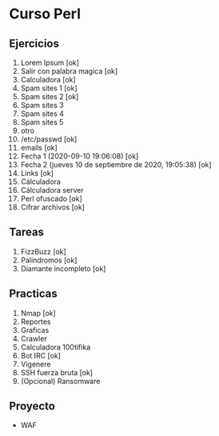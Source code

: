 # Curso Perl

## Ejercicios
1. Lorem Ipsum [ok]
2. Salir con palabra magica [ok]
3. Calculadora [ok]
4. Spam sites 1 [ok]
5. Spam sites 2 [ok]
6. Spam sites 3 
7. Spam sites 4 
8. Spam sites 5 
9. otro 
10. /etc/passwd [ok]
11. emails [ok]
12. Fecha 1 (2020-09-10 19:06:08) [ok]
13. Fecha 2 (jueves 10 de septiembre de 2020, 19:05:38) [ok]
14. Links [ok]
15. Cálculadora
16. Cálculadora server
17. Perl ofuscado [ok]
18. Cifrar archivos [ok]

## Tareas
1. FizzBuzz [ok]
1. Palindromos [ok]
1. Diamante incompleto [ok]

## Practicas
1. Nmap [ok]
2. Reportes 
3. Graficas
4. Crawler
5. Calculadora 100tifika
6. Bot IRC [ok]
7. Vigenere
8. SSH fuerza bruta [ok]
9. (Opcional) Ransomware

## Proyecto
+ WAF